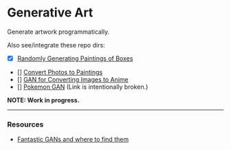 # Generative Art #
Generate artwork programmatically.

Also see/integrate these repo dirs:
- [X] [Randomly Generating Paintings of Boxes](./generate_square_art)
- [] [Convert Photos to Paintings](https://github.com/cmutnik/computational_photography/tree/master/machine_learning/paintings_from_images)
- [] [GAN for Converting Images to Anime](https://github.com/cmutnik/computational_photography/tree/master/machine_learning/apply_GANs)
- [] [Pokemon GAN](./pytorch-generative-adversarial-networks/) (Link is intentionally broken.)

**NOTE: Work in progress.**

----
### Resources ###
- [Fantastic GANs and where to find them](https://guimperarnau.com/blog/2017/03/Fantastic-GANs-and-where-to-find-them)